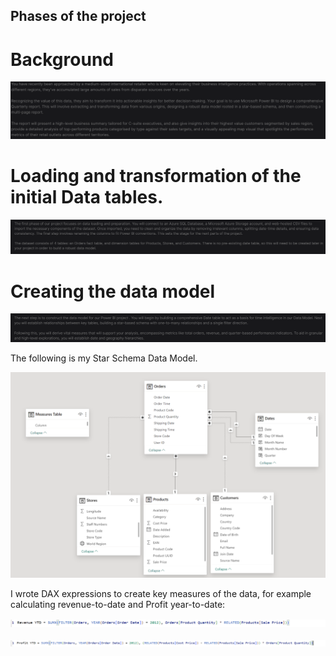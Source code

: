 ## Phases of the project

# Background

![alt text](image-1.png)

# Loading and transformation of the initial Data tables.

![alt text](image.png)

# Creating the data model

![alt text](image-2.png)

The following is my Star Schema Data Model.

![alt text](image-3.png)

I wrote DAX expressions to create key measures of the data, for example calculating revenue-to-date and Profit year-to-date:

![alt text](image-4.png)

![alt text](image-5.png)